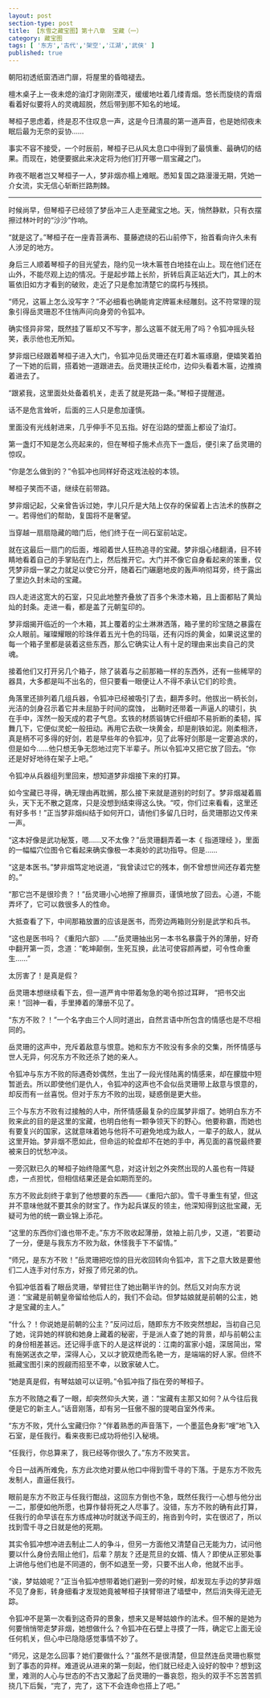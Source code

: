 ```yaml
---
layout: post
section-type: post
title: 【东雪之藏宝图】第十八章  宝藏（一）
category: 藏宝图
tags: [ '东方','古代','架空','江湖','武侠' ]
published: true
---
```

朝阳初透纸窗洒进门扉，将屋里的昏暗褪去。

檀木桌子上一夜未熄的油灯才刚刚湮灭，缓缓地吐着几缕青烟。悠长而旋绕的青烟看着好似要将人的灵魂超脱，然后带到那不知名的地域。

琴桓子思虑着，终是忍不住叹息一声，这是今日清晨的第一道声音，也是她彻夜未眠后最为无奈的妥协……

事实不容不接受，一个时辰前，琴桓子已从风太息口中得到了最慎重、最确切的结果。而现在，她便要据此来决定将为他们打开哪一扇宝藏之门。

昨夜不眠者岂又琴桓子一人，梦非烟亦榻上难眠。悉知复国之路漫漫无期，凭她一介女流，实无信心斩断拦路荆棘。

***

时候尚早，但琴桓子已经领了梦岳冲三人走至藏宝之地。天，悄然静默，只有衣摆擦过林叶时的“沙沙”作响。

“就是这了。”琴桓子在一座青苔满布、蔓藤遮绕的石山前停下，抬首看向许久未有人涉足的地方。

身后三人顺着琴桓子的目光望去，隐约见一块木匾苍白地挂在山上。现在他们还在山外，不能尽观上边的情况。于是起步踏上长阶，折转后真正站近大门，其上的木匾依旧如方才看到的破败，走近了只是愈加清楚它的腐朽与残损。

“师兄，这匾上怎么没写字？”不必细看也确能肯定牌匾未经雕刻。这不符常理的现象引得岳灵珊忍不住悄声问向身旁的令狐冲。

确实怪异非常，既然挂了匾却又不写字，那么这匾不就无用了吗？令狐冲摇头轻笑，表示他也无所知。

梦非烟已经跟着琴桓子进入大门，令狐冲见岳灵珊还在盯着木匾琢磨，便嬉笑着拍了一下她的后肩，搭着她一道跟进去。岳灵珊扶正纶巾，边仰头看着木匾，边推揇着进去了。

“跟紧我，这里面处处备着机关，走丢了就是死路一条。”琴桓子提醒道。

话不是危言耸听，后面的三人只是愈加谨慎。

里面没有光线射进来，几乎伸手不见五指。好在沿路的壁面上都设了油灯。

第一盏灯不知是怎么亮起来的，但在琴桓子施术点亮下一盏后，便引来了岳灵珊的惊叹。

“你是怎么做到的？”令狐冲也同样好奇这戏法般的本领。

琴桓子笑而不语，继续在前带路。

梦非烟记起，父亲曾告诉过她，孛儿只斤是大陆上仅存的保留着上古法术的族群之一。若得他们的帮助，复国将不是奢望。

当穿越一扇扇隐藏的暗门后，他们终于在一间石室前站定。

就在这最后一扇门的后面，堆砌着世人狂热追寻的宝藏。梦非烟心绪翻涌，目不转睛地看着自己的手掌贴在门上，然后推开它。大门并不像它自身看起来的笨重，仅凭梦非烟一掌之力就足以使它分开，随着石门碾磨地皮的轰声响彻耳旁，终于露出了里边久封未动的宝藏。

四人走进这宽大的石室，只见此地整齐叠放了百多个朱漆木箱，且上面都贴了黄灿灿的封条。走进一看，都是盖了元朝玺印的。

梦非烟揭开临近的一个木箱，其上覆着的尘土淋淋洒落，箱子里的珍宝随之暴露在众人眼前。璀璨耀眼的珍珠伴着五光十色的玛瑙，还有闪烁的黄金，如果说这里的每一个箱子里都是装着这些东西，那么它确实让人有十足的理由来出卖自己的灵魂。

接着他们又打开另几个箱子，除了装着与之前那箱一样的东西外，还有一些稀罕的器具，大多都是叫不出名的，但只要看一眼便让人不得不承认它们的珍贵。

角落里还排列着几组兵器，令狐冲已经被吸引了去，翻弄多时。他拔出一柄长剑，光洁的剑身召示着它并未屈胁于时间的腐蚀， 出鞘时还带着一声逼人的啸引，执在手中，浑然一股天成的君子气息。玄铁的材质锻铸它纤细却不易折断的柔韧，挥舞几下，它便似灵蛇一般扭动。再用它去砍一块黄金，却是削铁如泥。刚柔相济，真是柄不可多得的好剑，若是早些年的令狐冲，见了此等好剑那是一定要追求的，但是如今……他只想无争无怨地过完下半辈子。所以令狐冲又把它放了回去。“你还是好好地待在架子上吧。”

令狐冲从兵器组列里回来，想知道梦非烟接下来的打算。

如今宝藏已寻得，确无理由再耽搁，那么接下来就是道别的时刻了。梦非烟凝着眉头，天下无不散之筵席，只是没想到结束得这么快。“哎，你们过来看看，这里还有好多书！”正当梦非烟纠结于如何开口，请他们多留几日时，岳灵珊那边又传来一声。

“这本好像是武功秘笈，嗯……又不太像？”岳灵珊翻弄着一本《 指道理经 》，里面的一幅幅穴位图令它看起来确实像极一本奥妙的武功指导。但是……

“这是本医书。”梦非烟笃定地说道，“我曾读过它的残本，倒不曾想世间还存着完整的。”

“那它岂不是很珍贵？！”岳灵珊小心地擦了擦扉页，谨慎地放了回去。心道，不能弄坏了，它可以救很多人的性命。

大抵查看了下，中间那箱放置的应该是医书，而旁边两箱则分别是武学和兵书。

“这也是医书吗？《重阳六部》……”岳灵珊抽出另一本书名暴露于外的薄册，好奇中翻开第一页，念道：“乾坤颠倒，生死互换，此法可使容颜再塑，可令性命重生……”

太厉害了！是真是假？

岳灵珊本想继续看下去，但一道严肯中带着匆急的喝令掠过耳畔， “把书交出来！”回神一看，手里捧着的薄册不见了。

“东方不败？！”一个名字由三个人同时道出，自然言语中所包含的情感也是不尽相同的。

岳灵珊的这声中，充斥着敌意与恨意。她和东方不败没有多余的交集，所怀情感与世人无异，何况东方不败还杀了她的亲人。

令狐冲与东方不败的际遇奇妙偶然，生出了一段光怪陆离的情感来，却在朦胧中短暂逝去。所以即使他们是仇人，令狐冲的这声也不会似岳灵珊带上敌意与恨意的，却反而有一丝喜悦。但对于东方不败的出现，疑惑倒是更大些。

三个与东方不败有过接触的人中，所怀情感最复杂的应属梦非烟了。她明白东方不败来此的目的是这里的宝藏，也明白他有一颗争领天下的野心。他要称霸，而她也有要复兴的国家，这就意味着她与他将不可避免地成为敌人，一辈子的敌人，就从这里开始。梦非烟不愿如此，但命运的轮盘却不在她的手中，再见面的喜悦最终要被来日的忧愁冲淡。

一旁沉默已久的琴桓子始终隐匿气息，对这计划之外突然出现的人虽也有一阵疑虑，一点担忧，但相信结果还是会如期而至的。

东方不败此刻终于拿到了他想要的东西——《重阳六部》。雪千寻重生有望，但这并不意味他就不要其余的财宝了。作为起兵谋反的领主，他深知得到这批宝藏，无疑可为他的统一霸业锦上添花。

“这里的东西你们谁也带不走。”东方不败收起薄册，敛袖上前几步，又道，“若要动了一分，便是与我东方不败为敌，休怪我手下不留情。”

“师兄，是东方不败！”岳灵珊把吃惊的目光收回转向令狐冲，言下之意大致是要他们二人连手对付东方，好报了师兄弟的仇。

令狐冲低首看了眼岳灵珊，举臂拦住了她出鞘半许的剑。然后又对向东方说道：“宝藏是前朝皇帝留给他后人的，我们不会动。但梦姑娘就是前朝的公主，她才是宝藏的主人。”

“什么？！你说她是前朝的公主？”反问过后，随即东方不败突然想起，当初自己见了她，诧异她的样貌和她身上藏着的秘密，于是派人查了她的背景，却与前朝公主的身份相差甚远。还记得手底下的人是这样说的：江南的富家小姐，深居简出，常有施粥送衣之举，深得人心，又以才貌双绝而名艳一方，是端端的好人家。但终不抵藏宝图引来的觊觎而招至不幸，以致家破人亡。

“她是真是假，有琴姑娘可以证明。”令狐冲指了指在旁的琴桓子。

东方不败随之看了一眼，却突然仰头大笑，道：“宝藏有主那又如何？从今往后我便是它的新主人。”话音刚落，却有另一狂傲不服的提喝自室外传来。

“东方不败，凭什么宝藏归你？”伴着熟悉的声音落下，一个墨蓝色身影“嗖”地飞入石室，是任我行。看来夜影已成功将他引入秘境。

“任我行，你总算来了，我已经等你很久了。”东方不败笑言。

今日一战再所难免，东方此次绝对要从他口中得到雪千寻的下落。于是东方不败先发制人，直逼任我行。

眼前是东方不败正与任我行酣战，这回东方倒也不急，既然任我行一心想与他分出一二，那便如他所愿，也算作替将死之人尽事了。没错，东方不败的确有此打算，任我行的命早该在东方练成神功时就送予阎王的，拖沓到今时，实在很迟了，所以找到雪千寻之日就是他的死期。

其实令狐冲想冲进去制止二人的争斗，但另一方面他又清楚自己无能为力，试问他要以什么身份去阻止他们，后辈？朋友？还是荒旦的女婿、情人？即使从正邪处事上讲他与他们也是不同道的，倒不如退至一旁，只要不出人命，他就不出手。

“诶，梦姑娘呢？”正当令狐冲想带着她们避到一旁的时候，却发现左手边的梦非烟不见了身影，转身细看才发现她竟被琴桓子挟臂带进了墙壁中，然后消失得无迹无踪。

令狐冲不是第一次看到这奇异的景象，想来又是琴姑娘作的法术。但不解的是她为何要悄悄带走梦非烟，她想做什么？令狐冲在石壁上寻摸了一阵，确定它上面无设任何机关，但心中已隐隐感觉事情不妙了。

 “师兄，这是怎么回事？她们要做什么？”虽然不是很清楚，但显然连岳灵珊也察觉到了事态的异样。难道说从进来的第一刻起，他们就已经走入设好的彀中？想到这里，难测的人心与世态的不古又激起了岳灵珊的一番哀怨，抱头的双手不忘苦苦抓挠几下后鬓，“完了，完了，这下不会连命也搭上了吧。”

